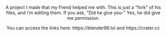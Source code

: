 <div align="center">
    <p>A project I made that my friend helped me with. This is just a "fork" of his files, and i'm editing them. If you ask, "Did he give you-" Yes, he did give me permission.</p>
    You can access the links here: https://blender96.lol and https://crater.cc
    

